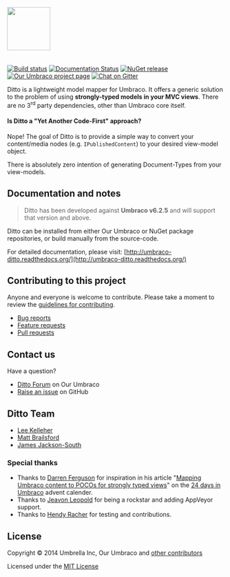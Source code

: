 <img height="100" src="docs/assets/img/ditto.png" style="margin-bottom: 20px">

[![Build status](https://img.shields.io/appveyor/ci/leekelleher/umbraco-ditto.svg)](https://ci.appveyor.com/project/leekelleher/umbraco-ditto)
[![Documentation Status](https://readthedocs.org/projects/umbraco-ditto/badge/?version=latest)](https://readthedocs.org/projects/umbraco-ditto/?badge=latest)
[![NuGet release](https://img.shields.io/nuget/v/Our.Umbraco.Ditto.svg)](https://www.nuget.org/packages/Our.Umbraco.Ditto)
[![Our Umbraco project page](https://img.shields.io/badge/our-umbraco-orange.svg)](https://our.umbraco.org/projects/developer-tools/ditto)
[![Chat on Gitter](https://img.shields.io/badge/gitter-join_chat-green.svg)](https://gitter.im/leekelleher/umbraco-ditto)

Ditto is a lightweight model mapper for Umbraco. It offers a generic solution to the problem of using **strongly-typed models in your MVC views**.
There are no 3<sup>rd</sup> party dependencies, other than Umbraco core itself.

#### Is Ditto a "Yet Another Code-First" approach?

Nope! The goal of Ditto is to provide a simple way to convert your content/media nodes (e.g. `IPublishedContent`) to your desired view-model object.

There is absolutely zero intention of generating Document-Types from your view-models.

## Documentation and notes

> Ditto has been developed against **Umbraco v6.2.5** and will support that version and above.

Ditto can be installed from either Our Umbraco or NuGet package repositories, or build manually from the source-code.

For detailed documentation, please visit: [http://umbraco-ditto.readthedocs.org/](http://umbraco-ditto.readthedocs.org/)


## Contributing to this project

Anyone and everyone is welcome to contribute. Please take a moment to review the [guidelines for contributing](CONTRIBUTING.md).

* [Bug reports](CONTRIBUTING.md#bugs)
* [Feature requests](CONTRIBUTING.md#features)
* [Pull requests](CONTRIBUTING.md#pull-requests)


## Contact us

Have a question?

* [Ditto Forum](http://our.umbraco.org/projects/developer-tools/ditto/ditto-feedback/) on Our Umbraco
* [Raise an issue](https://github.com/leekelleher/umbraco-ditto/issues) on GitHub


## Ditto Team

* [Lee Kelleher](https://github.com/leekelleher)
* [Matt Brailsford](https://github.com/mattbrailsford)
* [James Jackson-South](https://github.com/JimBobSquarePants)

### Special thanks

* Thanks to [Darren Ferguson](https://github.com/darrenferguson) for inspiration in his article "[Mapping Umbraco content to POCOs for strongly typed views](http://24days.in/umbraco/2013/mapping-content-to-pocos/)" on the [24 days in Umbraco](http://24days.in/umbraco/) advent calender.
* Thanks to [Jeavon Leopold](https://github.com/Jeavon) for being a rockstar and adding AppVeyor support.
* Thanks to [Hendy Racher](https://github.com/Hendy) for testing and contributions.


## License

Copyright &copy; 2014 Umbrella Inc, Our Umbraco and [other contributors](https://github.com/leekelleher/umbraco-ditto/graphs/contributors)

Licensed under the [MIT License](LICENSE.md)
